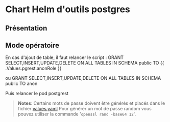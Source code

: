 # Chart Helm d'outils postgres

## Présentation


## Mode opératoire


En cas d'ajout de table, il faut relancer le script :
GRANT SELECT,INSERT,UPDATE,DELETE ON ALL TABLES IN SCHEMA public TO {{ .Values.pgrest.anonRole }}

ou GRANT SELECT,INSERT,UPDATE,DELETE ON ALL TABLES IN SCHEMA public TO anon

Puis relancer le pod postgrest

> __Notes__: Certains mots de passe doivent être générés et placés dans le fichier [values.yaml](./values.yaml)
> Pour générer un mot de passe random vous pouvez utiliser la commande '`openssl rand -base64 12`'.